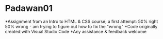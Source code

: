 # Padawan01
*Assignment from an Intro to HTML &amp; CSS course; a first attempt: 50% right 50% wrong - am trying to figure out how to fix the "wrong"
*Code originally created with Visual Studio Code
*Any assistance & feedback welcome
